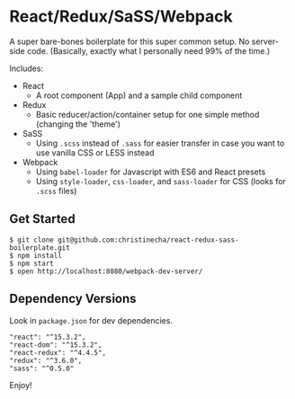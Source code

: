 React/Redux/SaSS/Webpack
=====

A super bare-bones boilerplate for this super common setup. No server-side code. (Basically, exactly what I personally need 99% of the time.)

Includes:
- React
  - A root component (App) and a sample child component
- Redux
  - Basic reducer/action/container setup for one simple method (changing the 'theme')
- SaSS
  - Using `.scss` instead of `.sass` for easier transfer in case you want to use vanilla CSS or LESS instead
- Webpack
  - Using `babel-loader` for Javascript with ES6 and React presets
  - Using `style-loader`, `css-loader`, and `sass-loader` for CSS (looks for `.scss` files)

Get Started
------

```
$ git clone git@github.com:christinecha/react-redux-sass-boilerplate.git
$ npm install
$ npm start
$ open http://localhost:8080/webpack-dev-server/
```

Dependency Versions
------
Look in `package.json` for dev dependencies.

```
"react": "^15.3.2",
"react-dom": "^15.3.2",
"react-redux": "^4.4.5",
"redux": "^3.6.0",
"sass": "^0.5.0"
```

Enjoy!
